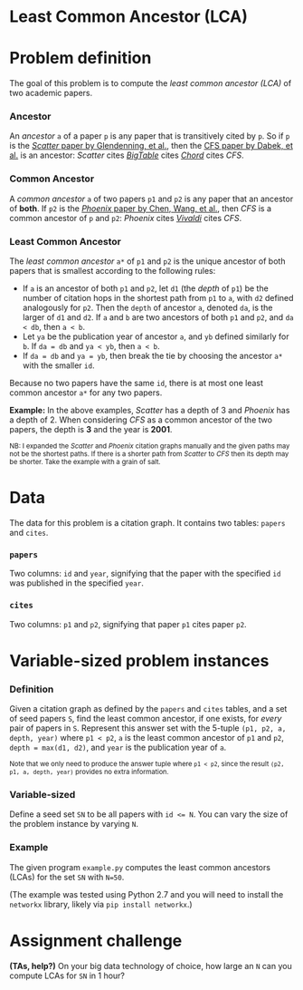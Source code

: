Least Common Ancestor (LCA)
====================

# Problem definition
The goal of this problem is to compute the *least common ancestor (LCA)* of two academic papers.

### Ancestor
An *ancestor* `a` of a paper `p` is any paper that is transitively cited by `p`. So if `p` is the [*Scatter* paper by Glendenning, et al.](http://dl.acm.org/citation.cfm?id=2043559), then the [CFS paper by Dabek, et al.](http://dl.acm.org/citation.cfm?id=502054) is an ancestor: *Scatter* cites [*BigTable*](http://research.google.com/archive/bigtable.html) cites [*Chord*](http://dl.acm.org/citation.cfm?id=383071) cites *CFS*.

### Common Ancestor
A *common ancestor* `a` of two papers `p1` and `p2` is any paper that an ancestor of **both**. If `p2` is the [*Phoenix* paper by Chen, Wang, et al.](http://link.springer.com/chapter/10.1007/978-3-642-01399-7_25), then *CFS* is a common ancestor of `p` and `p2`: *Phoenix* cites [*Vivaldi*](http://dl.acm.org/citation.cfm?id=1015471) cites *CFS*.

### Least Common Ancestor
The *least common ancestor* `a*` of `p1` and `p2` is the unique ancestor of both papers that is smallest according to the following rules:

* If `a` is an ancestor of both `p1` and `p2`, let `d1` (the *depth* of `p1`) be the number of citation hops in the shortest path from `p1` to `a`, with `d2` defined analogously for `p2`. Then the `depth` of ancestor `a`, denoted `da`, is the larger of `d1` and `d2`.
    If `a` and `b` are two ancestors of both `p1` and `p2`, and `da < db`, then `a < b`.
* Let `ya` be the publication year of ancestor `a`, and `yb` defined similarly for `b`. If `da = db` and `ya < yb`, then `a < b`.
* If `da = db` and `ya = yb`, then break the tie by choosing the ancestor `a*` with the smaller `id`.

Because no two papers have the same `id`, there is at most one least common ancestor `a*` for any two papers.

**Example:** In the above examples, *Scatter* has a depth of 3 and *Phoenix* has a depth of 2. When considering *CFS* as a common ancestor of the two papers, the depth is **3** and the year is **2001**.

<small>NB: I expanded the *Scatter* and *Phoenix* citation graphs manually and the given paths may not be the shortest paths. If there is a shorter path from *Scatter* to *CFS* then its depth may be shorter. Take the example with a grain of salt.</small>

# Data

The data for this problem is a citation graph. It contains two tables: `papers` and `cites`.

### `papers`
Two columns: `id` and `year`, signifying that the paper with the specified `id` was published in the specified `year`.

### `cites`
Two columns: `p1` and `p2`, signifying that paper `p1` cites paper `p2`.

# Variable-sized problem instances

### Definition
Given a citation graph as defined by the `papers` and `cites` tables, and a set of seed papers `S`, find the least common ancestor, if one exists, for *every* pair of papers in `S`. Represent this answer set with the 5-tuple `(p1, p2, a, depth, year)` where `p1 < p2`, `a` is the least common ancestor of `p1` and `p2`, `depth = max(d1, d2)`, and `year` is the publication year of `a`.

<small>Note that we only need to produce the answer tuple where `p1 < p2`, since the result `(p2, p1, a, depth, year)` provides no extra information.</small>

### Variable-sized
Define a seed set `SN` to be all papers with `id <= N`. You can vary the size of the problem instance by varying `N`.

### Example
The given program `example.py` computes the least common ancestors (LCAs) for the set `SN` with `N=50`.

(The example was tested using Python 2.7 and you will need to install the `networkx` library, likely via `pip install networkx`.)

# Assignment challenge
**(TAs, help?)** On your big data technology of choice, how large an `N` can you compute LCAs for `SN` in 1 hour?